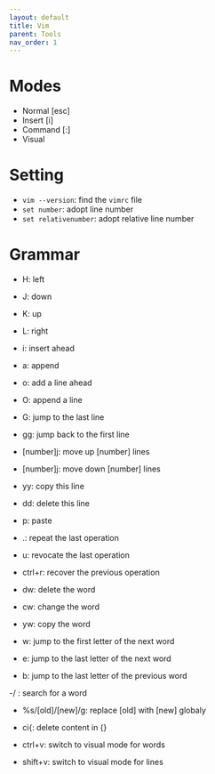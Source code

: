 ```yaml
---
layout: default
title: Vim
parent: Tools
nav_order: 1
---
```


# Modes

- Normal \[esc\]
- Insert \[i\]
- Command \[:\]
- Visual

# Setting

- `vim --version`: find the `vimrc` file
- `set number`: adopt line number
- `set relativenumber`: adopt relative line number

# Grammar

- H: left
- J: down
- K: up
- L: right

- i: insert ahead
- a: append
- o: add a line ahead
- O: append a line

- G: jump to the last line
- gg: jump back to the first line
- \[number\]j: move up \[number\] lines
- \[number\]j: move down \[number\] lines

- yy: copy this line
- dd: delete this line
- p: paste

- .: repeat the last operation
- u: revocate the last operation
- ctrl+r: recover the previous operation

- dw: delete the word
- cw: change the word
- yw: copy the word

- w: jump to the first letter of the next word
- e: jump to the last letter of the next word
- b: jump to the last letter of the previous word

-/ : search for a word

- %s/\[old\]/\[new\]/g: replace \[old\] with \[new\] globaly

- ci\{: delete content in \{\}

- ctrl+v: switch to visual mode for words
- shift+v: switch to visual mode for lines
